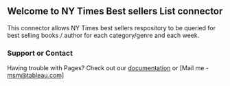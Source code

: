 ## Welcome to NY Times Best sellers List connector

This connector allows NY Times best sellers respository to be queried for best selling books / author for each category/genre and each week.


### Support or Contact

Having trouble with Pages? Check out our [documentation]( https://github.com/muthukumarsm/NYTimes_Bestsellers/) or [Mail me - msm@tableau.com]
